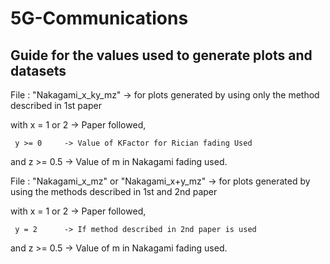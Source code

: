 # 5G-Communications


## Guide for the values used to generate plots and datasets

File : "Nakagami_x_ky_mz" -> for plots generated by using only the method described in 1st paper

with x = 1 or 2 -> Paper followed,

     y >= 0     -> Value of KFactor for Rician fading Used

and  z >= 0.5   -> Value of m in Nakagami fading used.


File : "Nakagami_x_mz" or "Nakagami_x+y_mz" -> for plots generated by using the methods described in 1st and 2nd paper

with x = 1 or 2 -> Paper followed,

     y = 2      -> If method described in 2nd paper is used

and  z >= 0.5   -> Value of m in Nakagami fading used.

